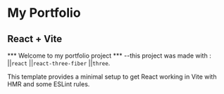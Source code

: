 # My Portfolio
## React + Vite

*** Welcome to my portfolio project ***
--this project was made with :
||`react` 
||`react-three-fiber` 
||`three`.

This template provides a minimal setup to get React working in Vite with HMR and some ESLint rules.